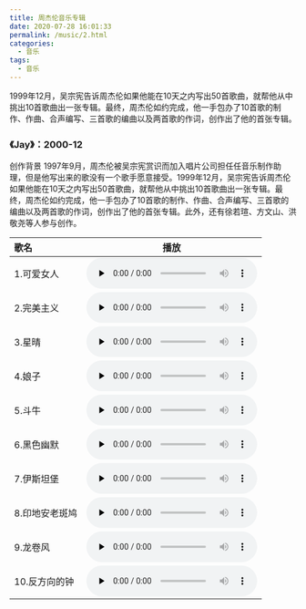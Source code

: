 ```yaml
---
title: 周杰伦音乐专辑
date: 2020-07-28 16:01:33
permalink: /music/2.html
categories: 
  - 音乐
tags: 
  - 音乐
---
```


1999年12月，吴宗宪告诉周杰伦如果他能在10天之内写出50首歌曲，就帮他从中挑出10首歌曲出一张专辑。最终，周杰伦如约完成，他一手包办了10首歌的制作、作曲、合声编写、三首歌的编曲以及两首歌的作词，创作出了他的首张专辑。
<!-- more -->

### 《Jay》：2000-12

创作背景
1997年9月，周杰伦被吴宗宪赏识而加入唱片公司担任任音乐制作助理，但是他写出来的歌没有一个歌手愿意接受。1999年12月，吴宗宪告诉周杰伦如果他能在10天之内写出50首歌曲，就帮他从中挑出10首歌曲出一张专辑。最终，周杰伦如约完成，他一手包办了10首歌的制作、作曲、合声编写、三首歌的编曲以及两首歌的作词，创作出了他的首张专辑。此外，还有徐若瑄、方文山、洪敬尧等人参与创作。

|歌名|播放|
|:-|:-:|
|1.可爱女人|<audio id="audio" controls="" preload="none"><source id="mp3" src="http://freetyst.nf.migu.cn/public/product5th/product35/2019/11/0416/2009%E5%B9%B406%E6%9C%8826%E6%97%A5%E5%8D%9A%E5%B0%94%E6%99%AE%E6%96%AF/%E6%A0%87%E6%B8%85%E9%AB%98%E6%B8%85/MP3_320_16_Stero/60054701888.mp3"></audio>|
|2.完美主义|<audio id="audio" controls="" preload="none"><source id="mp3" src="http://freetyst.nf.migu.cn/public/ringmaker01/n17/2017/07/2009%E5%B9%B406%E6%9C%8826%E6%97%A5%E5%8D%9A%E5%B0%94%E6%99%AE%E6%96%AF/%E6%AD%8C%E6%9B%B2%E4%B8%8B%E8%BD%BD/MP3_320_16_Stero/%E5%AE%8C%E7%BE%8E%E4%B8%BB%E4%B9%89-%E5%91%A8%E6%9D%B0%E4%BC%A6.mp3"></audio>|
|3.星晴|<audio id="audio" controls="" preload="none"><source id="mp3" src="http://freetyst.nf.migu.cn/public/product5th/product34/2019/07/2520/2009%E5%B9%B406%E6%9C%8826%E6%97%A5%E5%8D%9A%E5%B0%94%E6%99%AE%E6%96%AF/%E6%A0%87%E6%B8%85%E9%AB%98%E6%B8%85/MP3_320_16_Stero/60054701890.mp3"></audio>|
|4.娘子|<audio id="audio" controls="" preload="none"><source id="mp3" src="http://freetyst.nf.migu.cn/public/ringmaker01/n17/2017/07/2009%E5%B9%B406%E6%9C%8826%E6%97%A5%E5%8D%9A%E5%B0%94%E6%99%AE%E6%96%AF/%E6%AD%8C%E6%9B%B2%E4%B8%8B%E8%BD%BD/MP3_320_16_Stero/%E5%A8%98%E5%AD%90-%E5%91%A8%E6%9D%B0%E4%BC%A6.mp3"></audio>|
|5.斗牛|<audio id="audio" controls="" preload="none"><source id="mp3" src="http://freetyst.nf.migu.cn/public/ringmaker01/n17/2017/07/2009%E5%B9%B406%E6%9C%8826%E6%97%A5%E5%8D%9A%E5%B0%94%E6%99%AE%E6%96%AF/%E6%AD%8C%E6%9B%B2%E4%B8%8B%E8%BD%BD/MP3_320_16_Stero/%E6%96%97%E7%89%9B-%E5%91%A8%E6%9D%B0%E4%BC%A6.mp3"></audio>|
|6.黑色幽默|<audio id="audio" controls="" preload="none"><source id="mp3" src="http://freetyst.nf.migu.cn/public/product9th/product42/2020/09/2909/2009%E5%B9%B406%E6%9C%8826%E6%97%A5%E5%8D%9A%E5%B0%94%E6%99%AE%E6%96%AF/%E6%A0%87%E6%B8%85%E9%AB%98%E6%B8%85/MP3_320_16_Stero/60054701893094400.mp3"></audio>|
|7.伊斯坦堡|<audio id="audio" controls="" preload="none"><source id="mp3" src="http://freetyst.nf.migu.cn/public/product5th/product35/2019/09/0410/2009%E5%B9%B406%E6%9C%8826%E6%97%A5%E5%8D%9A%E5%B0%94%E6%99%AE%E6%96%AF/%E6%A0%87%E6%B8%85%E9%AB%98%E6%B8%85/MP3_320_16_Stero/60054701894.mp3"></audio>|
|8.印地安老斑鸠|<audio id="audio" controls="" preload="none"><source id="mp3" src="http://freetyst.nf.migu.cn/public/product8th/product38/2019/12/2617/2019%E5%B9%B410%E6%9C%8830%E6%97%A516%E7%82%B952%E5%88%86%E7%B4%A7%E6%80%A5%E5%86%85%E5%AE%B9%E5%87%86%E5%85%A5%E7%BA%B5%E6%A8%AA%E4%B8%96%E4%BB%A325%E9%A6%96/%E6%A0%87%E6%B8%85%E9%AB%98%E6%B8%85/MP3_320_16_Stero/60054704109.mp3"></audio>|
|9.龙卷风|<audio id="audio" controls="" preload="none"><source id="mp3" src="http://freetyst.nf.migu.cn/public/product4th/product36/2019/09/1117/2009%E5%B9%B406%E6%9C%8826%E6%97%A5%E5%8D%9A%E5%B0%94%E6%99%AE%E6%96%AF/%E6%A0%87%E6%B8%85%E9%AB%98%E6%B8%85/MP3_320_16_Stero/60054701896.mp3"></audio>|
|10.反方向的钟|<audio id="audio" controls="" preload="none"><source id="mp3" src="http://freetyst.nf.migu.cn/public/ringmaker01/n17/2017/07/2009%E5%B9%B406%E6%9C%8826%E6%97%A5%E5%8D%9A%E5%B0%94%E6%99%AE%E6%96%AF/%E6%AD%8C%E6%9B%B2%E4%B8%8B%E8%BD%BD/MP3_320_16_Stero/%E5%8F%8D%E6%96%B9%E5%90%91%E7%9A%84%E9%92%9F-%E5%91%A8%E6%9D%B0%E4%BC%A6.mp3"></audio>|

